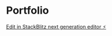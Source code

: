 # Portfolio

[Edit in StackBlitz next generation editor ⚡️](https://stackblitz.com/~/github.com/MazahirFalak/Portfolio)